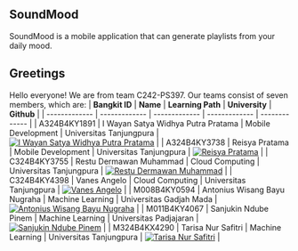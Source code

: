 ## SoundMood
SoundMood is a mobile application that can generate playlists from your daily mood.

## Greetings
Hello everyone! We are from team C242-PS397. Our teams consist of seven members, which are:
| **Bangkit ID**  | **Name** |  **Learning Path** | **University** | **Github** |
| ------------- | -------------  | -------------  | -------------  | ------------- | 
| A324B4KY1891 | I Wayan Satya Widhya Putra Pratama | Mobile Development | Universitas Tanjungpura | [![I Wayan Satya Widhya Putra Pratama](https://skillicons.dev/icons?i=github)](https://github.com/wayanpratama38) |
| A324B4KY3738 | Reisya Pratama | Mobile Development | Universitas Tanjungpura | [![Reisya Pratama](https://skillicons.dev/icons?i=github)](https://github.com/reisyaprtma) |
| C324B4KY3755 | Restu Dermawan Muhammad | Cloud Computing | Universitas Tanjungpura | [![Restu Dermawan Muhammad](https://skillicons.dev/icons?i=github)](https://github.com/double-singularity) |
| C324B4KY4398 | Vanes Angelo | Cloud Computing | Universitas Tanjungpura | [![Vanes Angelo](https://skillicons.dev/icons?i=github)](https://github.com/nesangcode) |
| M008B4KY0594 | Antonius Wisang Bayu Nugraha | Machine Learning | Universitas Gadjah Mada | [![Antonius Wisang Bayu Nugraha](https://skillicons.dev/icons?i=github)](https://github.com/antoniusbayu76) |
| M011B4KY4067 | Sanjukin Ndube Pinem | Machine Learning | Universitas Padjajaran | [![Sanjukin Ndube Pinem](https://skillicons.dev/icons?i=github)](https://github.com/S4njuuu3291)  |
| M324B4KX4290 | Tarisa Nur Safitri | Machine Learning | Universitas Tanjungpura | [![Tarisa Nur Safitri](https://skillicons.dev/icons?i=github)](https://github.com/rzsca) |
